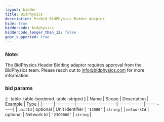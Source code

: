 ```yaml
---
layout: bidder
title: BidPhysics
description: Prebid BidPhysics Bidder Adaptor
hide: true
biddercode: bidphysics
biddercode_longer_than_12: false
gdpr_supported: true
---
```


### Note:

The BidPhysics Header Bidding adaptor requires approval from the BidPhysics team. Please reach out to  <info@bidphysics.com> for more information.


### bid params

{: .table .table-bordered .table-striped }
| Name | Scope    | Description        | Example     | Type      |
|------|----------|--------------------|-------------|-----------|
| `unitId` | optional | Unit identifier | `'13000'` | `string`  |
| `networkId` | optional | Network Id       | `'2300000'`     | `string` |
